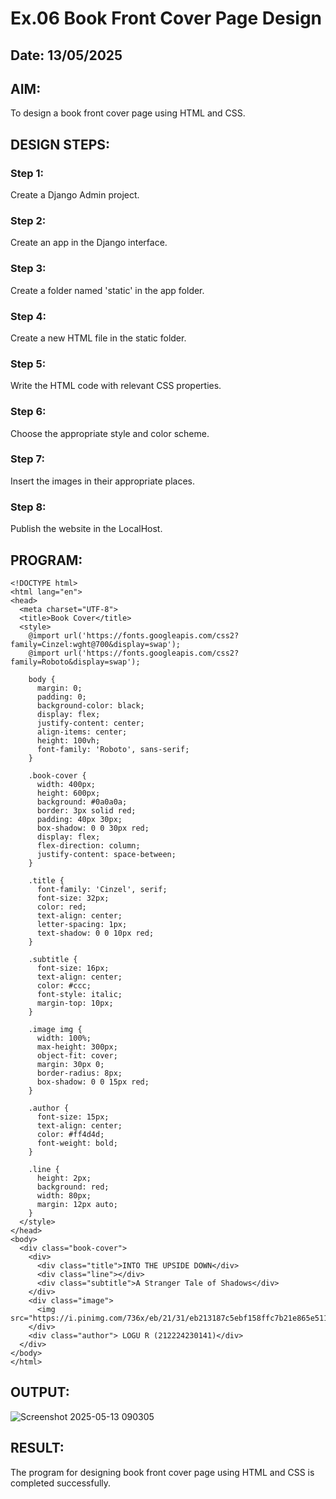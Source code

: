 # Ex.06 Book Front Cover Page Design
## Date: 13/05/2025

## AIM:
To design a book front cover page using HTML and CSS.

## DESIGN STEPS:

### Step 1:
Create a Django Admin project.

### Step 2:
Create an app in the Django interface.

### Step 3:
Create a folder named 'static' in the app folder.

### Step 4:
Create a new HTML file in the static folder.

### Step 5:
Write the HTML code with relevant CSS properties.

### Step 6:
Choose the appropriate style and color scheme.

### Step 7:
Insert the images in their appropriate places.

### Step 8:
Publish the website in the LocalHost.

## PROGRAM:
```
<!DOCTYPE html>
<html lang="en">
<head>
  <meta charset="UTF-8">
  <title>Book Cover</title>
  <style>
    @import url('https://fonts.googleapis.com/css2?family=Cinzel:wght@700&display=swap');
    @import url('https://fonts.googleapis.com/css2?family=Roboto&display=swap');

    body {
      margin: 0;
      padding: 0;
      background-color: black;
      display: flex;
      justify-content: center;
      align-items: center;
      height: 100vh;
      font-family: 'Roboto', sans-serif;
    }

    .book-cover {
      width: 400px;
      height: 600px;
      background: #0a0a0a;
      border: 3px solid red;
      padding: 40px 30px;
      box-shadow: 0 0 30px red;
      display: flex;
      flex-direction: column;
      justify-content: space-between;
    }

    .title {
      font-family: 'Cinzel', serif;
      font-size: 32px;
      color: red;
      text-align: center;
      letter-spacing: 1px;
      text-shadow: 0 0 10px red;
    }

    .subtitle {
      font-size: 16px;
      text-align: center;
      color: #ccc;
      font-style: italic;
      margin-top: 10px;
    }

    .image img {
      width: 100%;
      max-height: 300px;
      object-fit: cover;
      margin: 30px 0;
      border-radius: 8px;
      box-shadow: 0 0 15px red;
    }

    .author {
      font-size: 15px;
      text-align: center;
      color: #ff4d4d;
      font-weight: bold;
    }

    .line {
      height: 2px;
      background: red;
      width: 80px;
      margin: 12px auto;
    }
  </style>
</head>
<body>
  <div class="book-cover">
    <div>
      <div class="title">INTO THE UPSIDE DOWN</div>
      <div class="line"></div>
      <div class="subtitle">A Stranger Tale of Shadows</div>
    </div>
    <div class="image">
      <img src="https://i.pinimg.com/736x/eb/21/31/eb213187c5ebf158ffc7b21e865e5112.jpg">
    </div>
    <div class="author"> LOGU R (212224230141)</div>
  </div>
</body>
</html>
```
## OUTPUT:
![Screenshot 2025-05-13 090305](https://github.com/user-attachments/assets/e6196b99-6780-479f-9202-c32ec38f3e15)

## RESULT:
The program for designing book front cover page using HTML and CSS is completed successfully.
